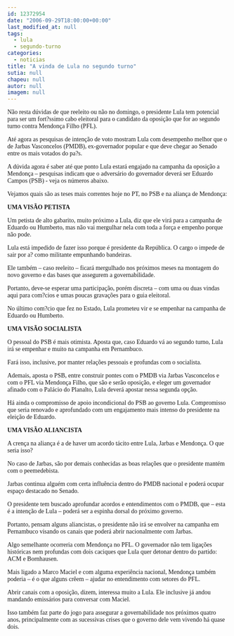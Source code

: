 ```yaml
---
id: 12372954
date: "2006-09-29T18:00:00+00:00"
last_modified_at: null
tags:
  - lula
  - segundo-turno
categories:
  - noticias
title: "A vinda de Lula no segundo turno"
sutia: null
chapeu: null
autor: null
imagem: null
---
```

<p><P><FONT face=Verdana>Não resta dúvidas de que reeleito ou não no domingo, o presidente Lula tem potencial para ser um fort?ssimo cabo eleitoral para o candidato da oposição que for ao segundo turno contra Mendonça Filho (PFL).</FONT></P></p>
<p><P><FONT face=Verdana>Até agora as pesquisas de intenção de voto mostram Lula com desempenho melhor que o de Jarbas Vasconcelos (PMDB), ex-governador popular e que deve chegar ao Senado entre os mais votados do pa?s.</FONT></P></p>
<p><P><FONT face=Verdana>A dúvida agora é saber até que ponto Lula estará engajado na campanha da oposição a Mendonça – pesquisas indicam que o adversário do governador deverá ser Eduardo Campos (PSB) - veja os números abaixo.</FONT></P></p>
<p><P><FONT face=Verdana>Vejamos quais são as teses mais correntes hoje no PT, no PSB e na aliança de Mendonça:</FONT></P></p>
<p><P><FONT face=Verdana><STRONG>UMA VISÃO PETISTA</STRONG></FONT></P></p>
<p><P><FONT face=Verdana>Um petista de alto gabarito, muito próximo a Lula, diz que ele virá para a campanha de Eduardo ou Humberto, mas não vai mergulhar nela com toda a força e empenho porque não pode.</FONT></P></p>
<p><P><FONT face=Verdana>Lula está impedido de fazer isso porque é presidente da República. O cargo o impede de sair por a? como militante empunhando bandeiras.</FONT></P></p>
<p><P><FONT face=Verdana>Ele também – caso reeleito – ficará mergulhado nos próximos meses na montagem do novo governo e das bases que assegurem a governabilidade.</FONT></P></p>
<p><P><FONT face=Verdana>Portanto, deve-se esperar uma participação, porém&nbsp;discreta – com uma ou duas vindas aqui para com?cios e umas poucas gravações para o guia eleitoral.</FONT></P></p>
<p><P><FONT face=Verdana>No último com?cio que fez no Estado, Lula prometeu vir e se empenhar na campanha de Eduardo ou Humberto.</FONT></P></p>
<p><P><FONT face=Verdana><STRONG>UMA VISÃO SOCIALISTA</STRONG></FONT></P></p>
<p><P><FONT face=Verdana>O pessoal do PSB é mais otimista. Aposta que, caso Eduardo vá ao segundo turno, Lula irá se empenhar e muito na campanha em Pernambuco.</FONT></P></p>
<p><P><FONT face=Verdana>Fará isso, inclusive, por manter relações pessoais e profundas com o socialista.</FONT></P></p>
<p><P><FONT face=Verdana>Ademais, aposta o PSB, entre construir pontes com o PMDB via Jarbas Vasconcelos e com o PFL via Mendonça Filho, que são e serão oposição, e eleger um governador afinado com o Palácio do Planalto, Lula deverá apostar nessa segunda opção.</FONT></P></p>
<p><P><FONT face=Verdana>Há ainda o compromisso de apoio incondicional do PSB ao governo Lula. Compromisso que seria renovado e aprofundado com um engajamento mais intenso do presidente na eleição de Eduardo.</FONT></P></p>
<p><P><FONT face=Verdana><STRONG>UMA VISÃO ALIANCISTA</STRONG></FONT></P></p>
<p><P><FONT face=Verdana>A crença na aliança é a de haver um acordo tácito entre Lula, Jarbas e Mendonça. O que seria isso?</FONT></P></p>
<p><P><FONT face=Verdana>No caso de Jarbas, são por demais conhecidas as boas relações que o presidente mantém com o peemedebista.</FONT></P></p>
<p><P><FONT face=Verdana>Jarbas continua alguém com certa influência dentro do PMDB nacional e poderá ocupar espaço destacado no Senado.</FONT></P></p>
<p><P><FONT face=Verdana>O presidente tem buscado aprofundar acordos e entendimentos com o PMDB, que – esta é a intenção de Lula – poderá ser a espinha dorsal do próximo governo.</FONT></P></p>
<p><P><FONT face=Verdana>Portanto, pensam alguns aliancistas, o presidente não irá se envolver na campanha em Pernambuco visando os canais que poderá abrir nacionalmente com Jarbas.</FONT></P></p>
<p><P><FONT face=Verdana>Algo semelhante ocorreria com Mendonça no PFL. O governador não tem ligações históricas nem profundas com dois caciques que Lula quer detonar dentro do partido: ACM e Bornhausen.</FONT></P></p>
<p><P><FONT face=Verdana>Mais ligado a Marco Maciel e com alguma experiência nacional, Mendonça também poderia – é o que alguns crêem – ajudar no entendimento com setores do PFL.</FONT></P></p>
<p><P><FONT face=Verdana>Abrir canais com a oposição, dizem, interessa muito a Lula. Ele inclusive já andou mandando emissários para conversar com Maciel.</FONT></P></p>
<p><P><FONT face=Verdana>Isso também faz parte do jogo para assegurar a governabilidade nos próximos quatro anos, principalmente com as sucessivas crises que o governo dele vem vivendo há quase dois.</FONT></P> </p>
